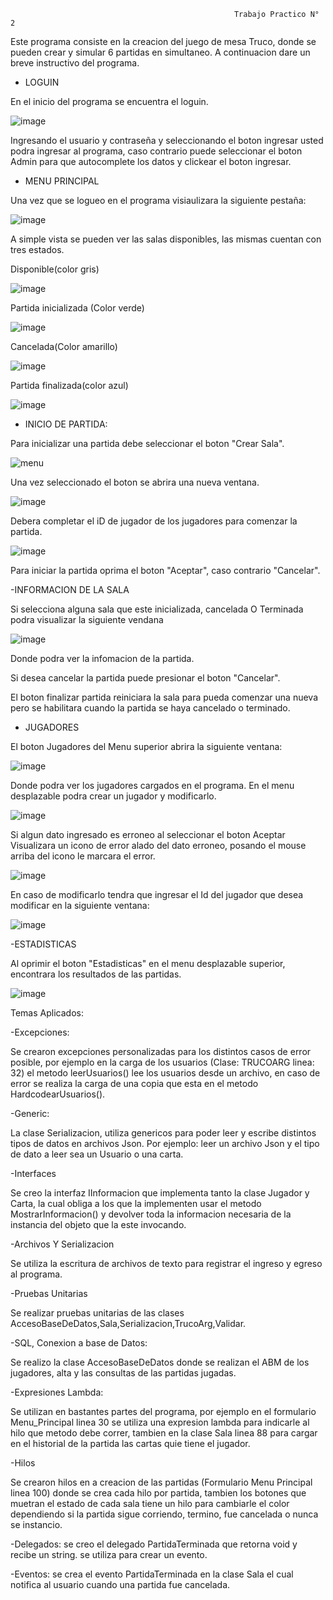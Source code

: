                                                       Trabajo Practico N° 2
                                                     
Este programa consiste en la creacion del juego de mesa Truco, donde se pueden crear y simular 6 partidas en simultaneo.
A continuacion dare un breve instructivo del programa.

- LOGUIN

En el inicio del programa se encuentra el loguin.

![image](https://user-images.githubusercontent.com/68253845/204281252-96e943ec-9490-40da-a9a9-3e6f5b99fb79.png)

Ingresando el usuario y contraseña y seleccionando el boton ingresar usted podra ingresar al programa, caso contrario puede seleccionar el boton Admin para que autocomplete los datos y clickear el boton ingresar.

- MENU PRINCIPAL

Una vez que se logueo en el programa visiaulizara la siguiente pestaña:

![image](https://user-images.githubusercontent.com/68253845/204283580-c8bfed9b-0790-416e-8280-4963ae63dba8.png)
 
 A simple vista se pueden ver las salas disponibles, las mismas cuentan con tres estados.
 
 Disponible(color gris)
 
 ![image](https://user-images.githubusercontent.com/68253845/204284849-d9896ccd-e725-4f3d-a612-9be254b19972.png)
 
 Partida inicializada (Color verde)
 
 ![image](https://user-images.githubusercontent.com/68253845/204285206-0e6fdd63-db95-45cb-ae27-f3bd193fff14.png)
 
 Cancelada(Color amarillo)
 
 ![image](https://user-images.githubusercontent.com/68253845/204284578-0d83b060-9e39-40c0-a194-ac21de5e4f67.png)

Partida finalizada(color azul)

![image](https://user-images.githubusercontent.com/68253845/204285378-f21969eb-f846-46da-9061-5f57960293c8.png)

- INICIO DE PARTIDA:

Para inicializar una partida debe seleccionar el boton "Crear Sala". 

![menu](https://user-images.githubusercontent.com/68253845/204288557-f483ef16-101a-4c73-9a12-ae41dafbf195.PNG)

Una vez seleccionado el boton se abrira una nueva ventana.

![image](https://user-images.githubusercontent.com/68253845/204288927-ad3f084c-e618-4b9c-8edc-0834c34718a6.png)

Debera completar el iD de jugador de los jugadores para comenzar la partida.

![image](https://user-images.githubusercontent.com/68253845/204290037-c73f2716-f878-4844-a755-6834afadadd5.png)

Para iniciar la partida oprima el boton "Aceptar", caso contrario "Cancelar".

-INFORMACION DE LA SALA

Si selecciona alguna sala que este inicializada, cancelada O Terminada podra visualizar la siguiente vendana

![image](https://user-images.githubusercontent.com/68253845/204347475-9dec8200-ee82-4727-9f61-00178336a77f.png)

Donde podra ver la infomacion de la partida.

Si desea cancelar la partida puede presionar el boton "Cancelar".

El boton finalizar partida reiniciara la sala para pueda comenzar una nueva pero se habilitara cuando la partida se haya cancelado o terminado.


- JUGADORES

El boton Jugadores del Menu superior abrira la siguiente ventana:

![image](https://user-images.githubusercontent.com/68253845/204299015-f2221ac4-2d94-4509-941b-623575a124bc.png)

Donde podra ver los jugadores cargados en el programa. En el menu desplazable podra crear un jugador y modificarlo.

![image](https://user-images.githubusercontent.com/68253845/204300385-bc0dd851-555b-4fda-85c9-29e681316003.png)

Si algun dato ingresado es erroneo al seleccionar el boton Aceptar Visualizara un icono de error alado del dato erroneo, posando el mouse arriba del icono le marcara el error.

![image](https://user-images.githubusercontent.com/68253845/204301846-80624ebb-1afb-4dfa-b37b-6bc5ac619e4a.png)

En caso de modificarlo tendra que ingresar el Id del jugador que desea modificar en la siguiente ventana:

![image](https://user-images.githubusercontent.com/68253845/204300590-10a6e7ed-d754-4c5b-b40d-550b201238cb.png)

-ESTADISTICAS

Al oprimir el boton "Estadisticas" en el menu desplazable superior, encontrara los resultados de las partidas.

![image](https://user-images.githubusercontent.com/68253845/204528471-cb7dec01-340c-4ece-a691-e46d91a203d4.png)

Temas Aplicados:

-Excepciones:

Se crearon excepciones personalizadas para los distintos casos de error posible, por ejemplo en la carga de los usuarios (Clase: TRUCOARG linea: 32) el metodo leerUsuarios() lee los usuarios desde un archivo, en caso de error se realiza la carga de una copia que esta en el metodo HardcodearUsuarios().

-Generic:

La clase Serializacion, utiliza genericos para poder leer y escribe distintos tipos de datos en archivos Json.
Por ejemplo: leer un archivo Json y el tipo de dato a leer sea un Usuario o una carta.

-Interfaces

Se creo la interfaz IInformacion que implementa tanto la clase Jugador y Carta, la cual obliga a los que la implementen  usar el metodo MostrarInformacion() y devolver toda la informacion necesaria de la instancia del objeto que la este invocando.

-Archivos Y Serializacion

Se utiliza la escritura de archivos de texto para registrar el ingreso y egreso al programa.

-Pruebas Unitarias

Se realizar pruebas unitarias de las clases AccesoBaseDeDatos,Sala,Serializacion,TrucoArg,Validar.

-SQL, Conexion a base de Datos:

Se realizo la clase AccesoBaseDeDatos donde se realizan el ABM de los jugadores, alta y las consultas de las partidas jugadas.

-Expresiones Lambda:

Se utilizan en bastantes partes del programa, por ejemplo en el formulario Menu_Principal linea 30 se utiliza una expresion lambda para indicarle al hilo que metodo debe correr, tambien en la clase Sala linea 88 para cargar en el historial de la partida las cartas quie tiene el jugador.

-Hilos

Se crearon hilos en a creacion de las partidas (Formulario Menu Principal linea 100) donde se crea cada hilo por partida, tambien los botones que muetran el estado de cada sala tiene un hilo para cambiarle el color dependiendo si la partida sigue corriendo, termino, fue cancelada o nunca se instancio.

-Delegados: se creo el delegado PartidaTerminada que retorna void y recibe un string. se utiliza para crear un evento.

-Eventos: se crea el evento PartidaTerminada en la clase Sala el cual notifica al usuario cuando una partida fue cancelada.



 
